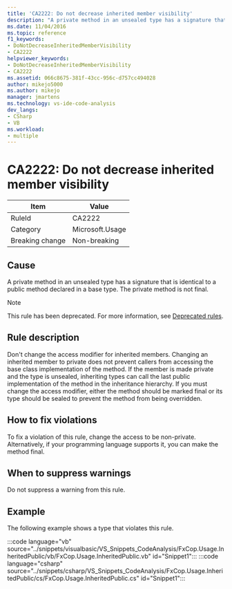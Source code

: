 ```yaml
---
title: 'CA2222: Do not decrease inherited member visibility'
description: "A private method in an unsealed type has a signature that is identical to a public method declared in a base type. The private method is not final."
ms.date: 11/04/2016
ms.topic: reference
f1_keywords:
- DoNotDecreaseInheritedMemberVisibility
- CA2222
helpviewer_keywords:
- DoNotDecreaseInheritedMemberVisibility
- CA2222
ms.assetid: 066c8675-381f-43cc-956c-d757cc494028
author: mikejo5000
ms.author: mikejo
manager: jmartens
ms.technology: vs-ide-code-analysis
dev_langs:
- CSharp
- VB
ms.workload:
- multiple
---
```

# CA2222: Do not decrease inherited member visibility

|Item|Value|
|-|-|
|RuleId|CA2222|
|Category|Microsoft.Usage|
|Breaking change|Non-breaking|

## Cause
A private method in an unsealed type has a signature that is identical to a public method declared in a base type. The private method is not final.

> [!NOTE]
> This rule has been deprecated. For more information, see [Deprecated rules](fxcop-unported-deprecated-rules.md).

## Rule description

Don't change the access modifier for inherited members. Changing an inherited member to private does not prevent callers from accessing the base class implementation of the method. If the member is made private and the type is unsealed, inheriting types can call the last public implementation of the method in the inheritance hierarchy. If you must change the access modifier, either the method should be marked final or its type should be sealed to prevent the method from being overridden.

## How to fix violations

To fix a violation of this rule, change the access to be non-private. Alternatively, if your programming language supports it, you can make the method final.

## When to suppress warnings

Do not suppress a warning from this rule.

## Example

The following example shows a type that violates this rule.

:::code language="vb" source="../snippets/visualbasic/VS_Snippets_CodeAnalysis/FxCop.Usage.InheritedPublic/vb/FxCop.Usage.InheritedPublic.vb" id="Snippet1":::
:::code language="csharp" source="../snippets/csharp/VS_Snippets_CodeAnalysis/FxCop.Usage.InheritedPublic/cs/FxCop.Usage.InheritedPublic.cs" id="Snippet1":::
